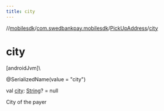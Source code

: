 ```yaml
---
title: city
---
```

//[mobilesdk](../../../index.html)/[com.swedbankpay.mobilesdk](../index.html)/[PickUpAddress](index.html)/[city](city.html)



# city



[androidJvm]\




@SerializedName(value = "city")



val [city](city.html): [String](https://kotlinlang.org/api/latest/jvm/stdlib/kotlin/-string/index.html)? = null



City of the payer




